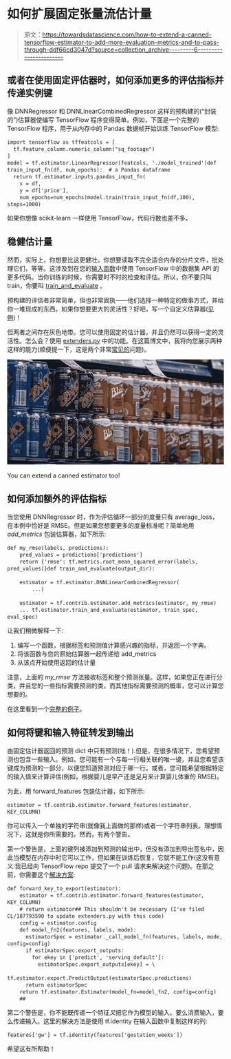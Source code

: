 # 如何扩展固定张量流估计量

> 原文：<https://towardsdatascience.com/how-to-extend-a-canned-tensorflow-estimator-to-add-more-evaluation-metrics-and-to-pass-through-ddf66cd3047d?source=collection_archive---------6----------------------->

## 或者在使用固定评估器时，如何添加更多的评估指标并传递实例键

像 DNNRegressor 和 DNNLinearCombinedRegressor 这样的预构建的(“封装的”)估算器使编写 TensorFlow 程序变得简单。例如，下面是一个完整的 TensorFlow 程序，用于从内存中的 Pandas 数据帧开始训练 TensorFlow 模型:

```
import tensorflow as tffeatcols = [
  tf.feature_column.numeric_column("sq_footage")
]
model = tf.estimator.LinearRegressor(featcols, './model_trained')def train_input_fn(df, num_epochs):  # a Pandas dataframe
  return tf.estimator.inputs.pandas_input_fn(
    x = df,
    y = df['price'],
    num_epochs=num_epochs)model.train(train_input_fn(df,100), steps=1000)
```

如果你想像 scikit-learn 一样使用 TensorFlow，代码行数也差不多。

## 稳健估计量

然而，实际上，你想要比这更健壮。你想要读取不完全适合内存的分片文件，批处理它们，等等。这涉及到在您的[输入函数](https://github.com/GoogleCloudPlatform/training-data-analyst/blob/master/courses/machine_learning/deepdive/03_tensorflow/taxifare/trainer/model.py#L37)中使用 TensorFlow 中的数据集 API 的更多代码。当你训练的时候，你需要时不时的检查和评估。所以，你不要只叫 train，你要叫 [train_and_evaluate](https://cloud.google.com/blog/big-data/2018/02/easy-distributed-training-with-tensorflow-using-tfestimatortrain-and-evaluate-on-cloud-ml-engine) 。

预构建的评估者非常简单，但也非常固执——他们选择一种特定的做事方式，并给你一堆现成的东西。如果你想要更大的灵活性？好吧，写一个自定义估算器([见例](https://medium.com/google-cloud/how-to-do-time-series-prediction-using-rnns-and-tensorflow-and-cloud-ml-engine-2ad2eeb189e8))！

但两者之间存在灰色地带。您可以使用固定的估计器，并且仍然可以获得一定的灵活性。怎么会？使用 [extenders.py](https://github.com/tensorflow/tensorflow/blob/master/tensorflow/contrib/estimator/python/estimator/extenders.py) 中的功能。在这篇博文中，我将向您展示两种这样的能力(顺便提一下，这是两个非常[常见的](https://github.com/GoogleCloudPlatform/cloudml-samples/issues/67)问题)。

![](img/4db89018f68f40442934184c9a206024.png)

You can extend a canned estimator too!

## 如何添加额外的评估指标

当您使用 DNNRegressor 时，作为评估循环一部分的度量只有 average_loss，在本例中恰好是 RMSE。但是如果您想要更多的度量标准呢？简单地用 *add_metrics* 包装估算器，如下所示:

```
def my_rmse(labels, predictions):
    pred_values = predictions['predictions']
    return {'rmse': tf.metrics.root_mean_squared_error(labels, pred_values)}def train_and_evaluate(output_dir):

    estimator = tf.estimator.DNNLinearCombinedRegressor(
        ...)

    estimator = tf.contrib.estimator.add_metrics(estimator, my_rmse)  
    ... tf.estimator.train_and_evaluate(estimator, train_spec, eval_spec)
```

让我们稍微解释一下:

1.  编写一个函数，根据标签和预测值计算感兴趣的指标，并返回一个字典。
2.  将该函数与您的原始估算器一起传递给 add_metrics
3.  从该点开始使用返回的估计量

注意，上面的 *my_rmse* 方法接收标签和整个预测张量。这样，如果您正在进行分类，并且您的一些指标需要预测的类，而其他指标需要预测的概率，您可以计算您想要的。

在这里看到一个[完整的例子](https://github.com/GoogleCloudPlatform/training-data-analyst/blob/master/courses/machine_learning/deepdive/07_structured/babyweight/trainer/model.py#L127)。

## 如何将键和输入特征转发到输出

由固定估计器返回的预测 dict 中只有预测(咄！).但是，在很多情况下，您希望预测也包含一些输入。例如，您可能有一个与每一行相关联的唯一键，并且您希望该键成为预测的一部分，以便您知道预测对应于哪一行。或者，您可能希望根据特定的输入值来计算评估(例如，根据婴儿是早产还是足月来计算婴儿体重的 RMSE)。

为此，用 forward_features 包装估计器，如下所示:

```
estimator = tf.contrib.estimator.forward_features(estimator, KEY_COLUMN)
```

你可以传入一个单独的字符串(就像我上面做的那样)或者一个字符串列表。理想情况下，这就是你所需要的。然而，有两个警告。

第一个警告是，上面的键列被添加到预测的输出中，但没有添加到导出签名中，因此当模型在内存中时它可以工作，但如果在训练后恢复，它就不能工作(这没有意义:我已经向 TensorFlow repo 提交了一个 pull 请求来解决这个问题)。在那之前，你需要这个[解决方案](https://github.com/GoogleCloudPlatform/training-data-analyst/blob/master/courses/machine_learning/deepdive/07_structured/babyweight/trainer/model.py#L132):

```
def forward_key_to_export(estimator):
    estimator = tf.contrib.estimator.forward_features(estimator, KEY_COLUMN)
    # return estimator## This shouldn't be necessary (I've filed CL/187793590 to update extenders.py with this code)
    config = estimator.config
    def model_fn2(features, labels, mode):
      estimatorSpec = estimator._call_model_fn(features, labels, mode, config=config)
      if estimatorSpec.export_outputs:
        for ekey in ['predict', 'serving_default']:
          estimatorSpec.export_outputs[ekey] = \
            tf.estimator.export.PredictOutput(estimatorSpec.predictions)
      return estimatorSpec
    return tf.estimator.Estimator(model_fn=model_fn2, config=config)
    ##
```

第二个警告是，你不能既传递一个特征*又*把它作为模型的输入。要么消费输入，要么传递输入。这里的解决方法是使用 tf.identity 在输入函数中复制这样的列:

```
features['gw'] = tf.identity(features['gestation_weeks'])
```

希望这有所帮助！